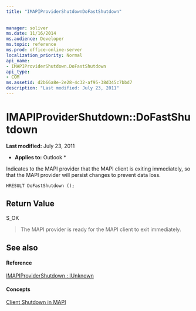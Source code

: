 ```yaml
---
title: "IMAPIProviderShutdownDoFastShutdown"
 
 
manager: soliver
ms.date: 11/16/2014
ms.audience: Developer
ms.topic: reference
ms.prod: office-online-server
localization_priority: Normal
api_name:
- IMAPIProviderShutdown.DoFastShutdown
api_type:
- COM
ms.assetid: d2b66a8e-2e28-4c32-af95-38d345c7bbd7
description: "Last modified: July 23, 2011"
---
```


# IMAPIProviderShutdown::DoFastShutdown

 **Last modified:** July 23, 2011 
  
 * **Applies to:** Outlook * 
  
Indicates to the MAPI provider that the MAPI client is exiting immediately, so that the MAPI provider will persist changes to prevent data loss.
  
```
HRESULT DoFastShutdown ();
```

## Return Value

S_OK
  
> The MAPI provider is ready for the MAPI client to exit immediately. 
    
## See also

#### Reference

[IMAPIProviderShutdown : IUnknown](imapiprovidershutdowniunknown.md)
#### Concepts

[Client Shutdown in MAPI](client-shutdown-in-mapi.md)

